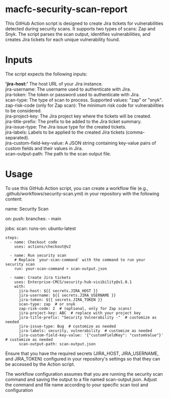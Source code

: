 # macfc-security-scan-report
This GitHub Action script is designed to create Jira tickets for vulnerabilities detected during security scans. It supports two types of scans: Zap and Snyk. The script parses the scan output, identifies vulnerabilities, and creates Jira tickets for each unique vulnerability found.

# Inputs
The script expects the following inputs:

**'jira-host:'** The host URL of your Jira instance.<br />
jira-username: The username used to authenticate with Jira.<br />
jira-token: The token or password used to authenticate with Jira.<br />
scan-type: The type of scan to process. Supported values: "zap" or "snyk".<br />
zap-risk-code (only for Zap scan): The minimum risk code for vulnerabilities to be considered.<br />
jira-project-key: The Jira project key where the tickets will be created.<br />
jira-title-prefix: The prefix to be added to the Jira ticket summary.<br />
jira-issue-type: The Jira issue type for the created tickets.<br />
jira-labels: Labels to be applied to the created Jira tickets (comma-separated).<br />
jira-custom-field-key-value: A JSON string containing key-value pairs of custom fields and their values in Jira.<br />
scan-output-path: The path to the scan output file.<br />

# Usage

To use this GitHub Action script, you can create a workflow file (e.g., .github/workflows/security-scan.yml) in your repository with the following content:

name: Security Scan

on:
  push:
    branches:
      - main

jobs:
  scan:
    runs-on: ubuntu-latest
    
    steps:
      - name: Checkout code
        uses: actions/checkout@v2
        
      - name: Run security scan
        # Replace `your-scan-command` with the command to run your security scan
        run: your-scan-command > scan-output.json
      
      - name: Create Jira tickets
        uses: Enterprise-CMCS/security-hub-visibility@v1.0.1
        with:
          jira-host: ${{ secrets.JIRA_HOST }}
          jira-username: ${{ secrets.JIRA_USERNAME }}
          jira-token: ${{ secrets.JIRA_TOKEN }}
          scan-type: zap  # or snyk
          zap-risk-code: 2  # (optional, only for Zap scans)
          jira-project-key: ABC  # replace with your project key
          jira-title-prefix: "Security Vulnerability -"  # customize as needed
          jira-issue-type: Bug  # customize as needed
          jira-labels: security, vulnerability  # customize as needed
          jira-custom-field-key-value: '{"customFieldKey": "customValue"}'  # customize as needed
          scan-output-path: scan-output.json

Ensure that you have the required secrets (JIRA_HOST, JIRA_USERNAME, and JIRA_TOKEN) configured in your repository's settings so that they can be accessed by the Action script.

The workflow configuration assumes that you are running the security scan command and saving the output to a file named scan-output.json. Adjust the command and file name according to your specific scan tool and configuration
